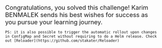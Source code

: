 <br><br>
<span style="font-size: 20px">
    Congratulations, you solved this challenge!
    Karim BENMALEK sends his best wishes for success as you pursue your learning journey.
    
    PS: it is also possible to trigger the automatic rollout upon changes in ConfigMap and Secret without requiring to do a Helm release. Check out [Reloader](https://github.com/stakater/Reloader)
</span>

